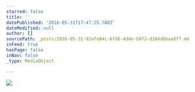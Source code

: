 ```yaml
---
starred: false
title: ''
datePublished: '2016-05-31T17:47:25.780Z'
dateModified: null
author: []
sourcePath: _posts/2016-05-31-92afe04c-6fd6-4dde-b972-d304d6baa9f7.md
inFeed: true
hasPage: false
inNav: false
_type: MediaObject

---
```

![](https://the-grid-user-content.s3-us-west-2.amazonaws.com/3c3a84d3-f127-4e0a-a445-ee3dd49c0dad.jpg)